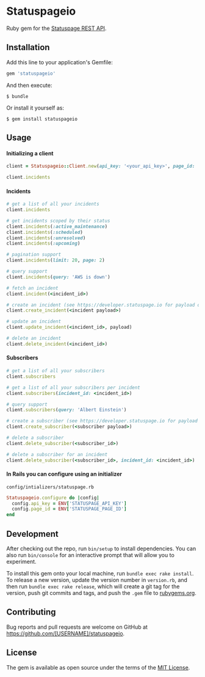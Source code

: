 # Statuspageio

Ruby gem for the [Statuspage REST API](https://developer.statuspage.io).

## Installation

Add this line to your application's Gemfile:

```ruby
gem 'statuspageio'
```

And then execute:

    $ bundle

Or install it yourself as:

    $ gem install statuspageio

## Usage

#### Initializing a client

```ruby
client = Statuspageio::Client.new(api_key: '<your_api_key>', page_id: '<your_page_id>')

client.incidents
```

#### Incidents

```ruby
# get a list of all your incidents
client.incidents

# get incidents scoped by their status
client.incidents(:active_maintenance)
client.incidents(:scheduled)
client.incidents(:unresolved)
client.incidents(:upcoming)

# pagination support
client.incidents(limit: 20, page: 2)

# query support
client.incidents(query: 'AWS is down')

# fetch an incident
client.incident(<incident_id>)

# create an incident (see https://developer.statuspage.io for payload options)
client.create_incident(<incident payload>)

# update an incident
client.update_incident(<incident_id>, payload)

# delete an incident
client.delete_incident(<incident_id>)

```

#### Subscribers

```ruby
# get a list of all your subscribers
client.subscribers

# get a list of all your subscribers per incident
client.subscribers(incident_id: <incident_id>)

# query support
client.subscribers(query: 'Albert Einstein')

# create a subscriber (see https://developer.statuspage.io for payload options)
client.create_subscriber(<subscriber payload>)

# delete a subscriber
client.delete_subscriber(<subscriber_id>)

# delete a subscriber for an incident
client.delete_subscriber(<subscriber_id>, incident_id: <incident_id>)

```

#### In Rails you can configure using an initializer

`config/intializers/statuspage.rb`

```ruby
Statuspageio.configure do |config|
  config.api_key = ENV['STATUSPAGE_API_KEY']
  config.page_id = ENV['STATUSPAGE_PAGE_ID']
end
```

## Development

After checking out the repo, run `bin/setup` to install dependencies. You can also run `bin/console` for an interactive prompt that will allow you to experiment.

To install this gem onto your local machine, run `bundle exec rake install`. To release a new version, update the version number in `version.rb`, and then run `bundle exec rake release`, which will create a git tag for the version, push git commits and tags, and push the `.gem` file to [rubygems.org](https://rubygems.org).

## Contributing

Bug reports and pull requests are welcome on GitHub at https://github.com/[USERNAME]/statuspageio.

## License

The gem is available as open source under the terms of the [MIT License](https://opensource.org/licenses/MIT).
